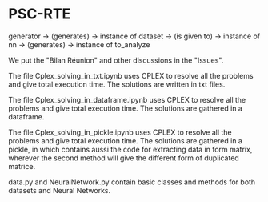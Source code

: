 # PSC-RTE

generator -> (generates) -> instance of dataset -> (is given to) -> instance of nn -> (generates) -> instance of to_analyze

























We put the "Bilan Réunion" and other discussions in the "Issues".

The file Cplex_solving_in_txt.ipynb uses CPLEX to resolve all the problems and give total execution time. The solutions are written in txt files.

The file Cplex_solving_in_dataframe.ipynb uses CPLEX to resolve all the problems and give total execution time. The solutions are gathered in a dataframe.

The file Cplex_solving_in_pickle.ipynb uses CPLEX to resolve all the problems and give total execution time. The solutions are gathered in a pickle, in which contains aussi the code for extracting data in form matrix, wherever the second method will give the different form of duplicated matrice.

data.py and NeuralNetwork.py contain basic classes and methods for both datasets and Neural Networks.
